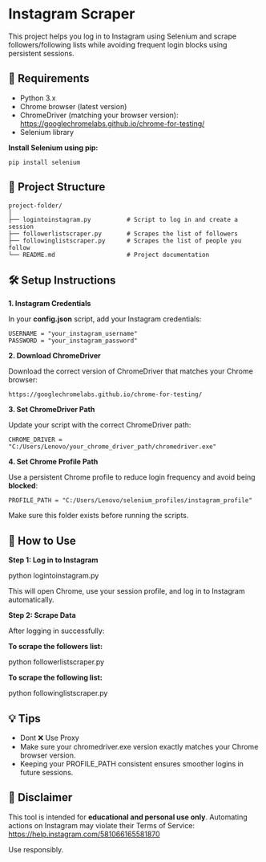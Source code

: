 # Instagram Scraper

This project helps you log in to Instagram using Selenium and scrape followers/following lists while avoiding frequent login blocks using persistent sessions.

## 🔧 Requirements

- Python 3.x
- Chrome browser (latest version)
- ChromeDriver (matching your browser version): https://googlechromelabs.github.io/chrome-for-testing/
- Selenium library

<b>Install Selenium using pip:</b>
```
pip install selenium
```
## 📁 Project Structure

```
project-folder/
│
├── logintoinstagram.py          # Script to log in and create a session
├── followerlistscraper.py       # Scrapes the list of followers
├── followinglistscraper.py      # Scrapes the list of people you follow
└── README.md                    # Project documentation
```

## 🛠️ Setup Instructions
<b>1. Instagram Credentials</b>

In your <b>config.json</b> script, add your Instagram credentials:
```
USERNAME = "your_instagram_username"
PASSWORD = "your_instagram_password"
```
<b>2. Download ChromeDriver</b>

Download the correct version of ChromeDriver that matches your Chrome browser:
```
https://googlechromelabs.github.io/chrome-for-testing/
```

<b>3. Set ChromeDriver Path</b>

Update your script with the correct ChromeDriver path:
```
CHROME_DRIVER = "C:/Users/Lenovo/your_chrome_driver_path/chromedriver.exe"
```
<b>4. Set Chrome Profile Path</b>

Use a persistent Chrome profile to reduce login frequency and avoid being <b>blocked</b>:
```
PROFILE_PATH = "C:/Users/Lenovo/selenium_profiles/instagram_profile"
```

Make sure this folder exists before running the scripts.

## 🚀 How to Use

<b>Step 1: Log in to Instagram</b>

python logintoinstagram.py

This will open Chrome, use your session profile, and log in to Instagram automatically.

<b>Step 2: Scrape Data</b>

After logging in successfully:

<b>To scrape the followers list:</b>

python followerlistscraper.py

<b>To scrape the following list:</b>

python followinglistscraper.py

## 💡 Tips

- Dont ❌ Use Proxy
- Make sure your chromedriver.exe version exactly matches your Chrome browser version.
- Keeping your PROFILE_PATH consistent ensures smoother logins in future sessions.

## 📌 Disclaimer

This tool is intended for <b>educational and personal use only</b>.
Automating actions on Instagram may violate their Terms of Service: https://help.instagram.com/581066165581870

Use responsibly.